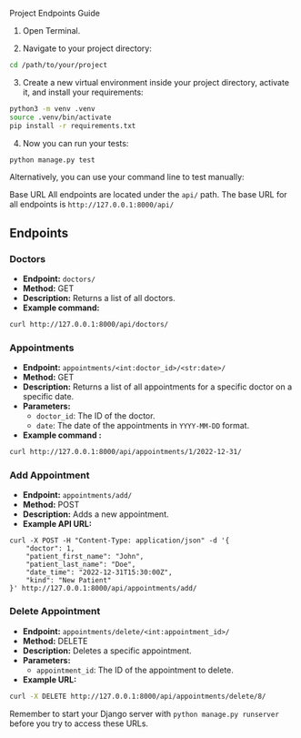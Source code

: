 Project Endpoints Guide

1. Open Terminal.

2. Navigate to your project directory:

```bash
cd /path/to/your/project
```

3. Create a new virtual environment inside your project directory, activate it, and install your requirements:

```bash
python3 -m venv .venv
source .venv/bin/activate
pip install -r requirements.txt
```

4.   Now you can run your tests:

```bash
python manage.py test
```



Alternatively, you can use your command line to test manually:

Base URL
All endpoints are located under the `api/` path. The base URL for all endpoints is `http://127.0.0.1:8000/api/`

## Endpoints

### Doctors

- **Endpoint:** `doctors/`
- **Method:** GET
- **Description:** Returns a list of all doctors.
- **Example command:** 

```bash
curl http://127.0.0.1:8000/api/doctors/
```


### Appointments

- **Endpoint:** `appointments/<int:doctor_id>/<str:date>/`
- **Method:** GET
- **Description:** Returns a list of all appointments for a specific doctor on a specific date.
- **Parameters:**
  - `doctor_id`: The ID of the doctor.
  - `date`: The date of the appointments in `YYYY-MM-DD` format.
- **Example command :** 
```bash
curl http://127.0.0.1:8000/api/appointments/1/2022-12-31/
```

### Add Appointment

- **Endpoint:** `appointments/add/`
- **Method:** POST
- **Description:** Adds a new appointment.
- **Example API URL:** 
```
curl -X POST -H "Content-Type: application/json" -d '{
    "doctor": 1,
    "patient_first_name": "John",
    "patient_last_name": "Doe",
    "date_time": "2022-12-31T15:30:00Z",
    "kind": "New Patient"
}' http://127.0.0.1:8000/api/appointments/add/
```

### Delete Appointment

- **Endpoint:** `appointments/delete/<int:appointment_id>/`
- **Method:** DELETE
- **Description:** Deletes a specific appointment.
- **Parameters:**
  - `appointment_id`: The ID of the appointment to delete.
- **Example URL:**

```bash
curl -X DELETE http://127.0.0.1:8000/api/appointments/delete/8/
```

Remember to start your Django server with `python manage.py runserver` before you try to access these URLs.